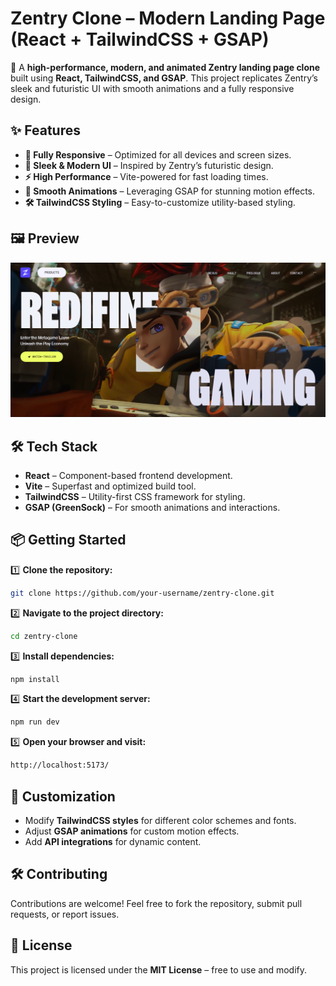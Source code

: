 # **Zentry Clone – Modern Landing Page (React + TailwindCSS + GSAP)**  


🚀 A **high-performance, modern, and animated Zentry landing page clone** built using **React, TailwindCSS, and GSAP**. This project replicates Zentry’s sleek and futuristic UI with smooth animations and a fully responsive design.  

## ✨ **Features**  

- **📱 Fully Responsive** – Optimized for all devices and screen sizes.  
- **🎨 Sleek & Modern UI** – Inspired by Zentry’s futuristic design.  
- **⚡ High Performance** – Vite-powered for fast loading times.  
- **🎥 Smooth Animations** – Leveraging GSAP for stunning motion effects.  
- **🛠 TailwindCSS Styling** – Easy-to-customize utility-based styling.  


## 🖼️ **Preview**  
![Preview Image](public/img/Preview.png) 

## 🛠 **Tech Stack**  

- **React** – Component-based frontend development.  
- **Vite** – Superfast and optimized build tool.  
- **TailwindCSS** – Utility-first CSS framework for styling.  
- **GSAP (GreenSock)** – For smooth animations and interactions.  

## 📦 **Getting Started**  

1️⃣ **Clone the repository:**  
```sh
git clone https://github.com/your-username/zentry-clone.git
```  

2️⃣ **Navigate to the project directory:**  
```sh
cd zentry-clone
```  

3️⃣ **Install dependencies:**  
```sh
npm install
```  

4️⃣ **Start the development server:**  
```sh
npm run dev
```  

5️⃣ **Open your browser and visit:**  
```sh
http://localhost:5173/
```  

## 🎨 **Customization**  

- Modify **TailwindCSS styles** for different color schemes and fonts.  
- Adjust **GSAP animations** for custom motion effects.  
- Add **API integrations** for dynamic content.  

## 🛠 **Contributing**  

Contributions are welcome! Feel free to fork the repository, submit pull requests, or report issues.  

## 📜 **License**  

This project is licensed under the **MIT License** – free to use and modify.  

